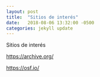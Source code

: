 ```yaml
---
layout: post
title:  "Sitios de interés"
date:   2018-08-06 13:32:00 -0500
categories: jekyll update
---
```


Sitios de interés

https://archive.org/

https://osf.io/

